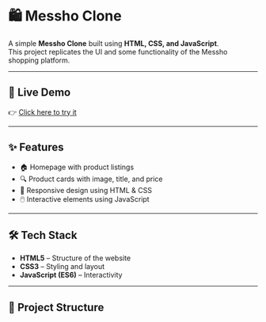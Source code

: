 # 🛍️ Messho Clone

A simple **Messho Clone** built using **HTML, CSS, and JavaScript**.  
This project replicates the UI and some functionality of the Messho shopping platform.

---

## 🚀 Live Demo
👉 [Click here to try it](https://om-messho-clone.netlify.app/)

---

## ✨ Features
- 🏠 Homepage with product listings  
- 🔍 Product cards with image, title, and price  
- 🎨 Responsive design using HTML & CSS  
- 🖱️ Interactive elements using JavaScript  

---

## 🛠️ Tech Stack
- **HTML5** – Structure of the website  
- **CSS3** – Styling and layout  
- **JavaScript (ES6)** – Interactivity  

---

## 📂 Project Structure
